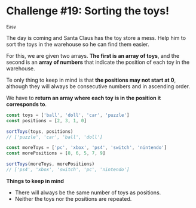 # Challenge #19: Sorting the toys!

<small>Easy</small>

The day is coming and Santa Claus has the toy store a mess. Help him to sort the toys in the warehouse so he can find them easier.

For this, we are given two arrays. **The first is an array of toys**, and the second is an **array of numbers** that indicate the position of each toy in the warehouse.

Te only thing to keep in mind is that **the positions may not start at 0**, although they will always be consecutive numbers and in ascending order.

We have to **return an array where each toy is in the position it corresponds to**.

```javascript
const toys = ['ball', 'doll', 'car', 'puzzle']
const positions = [2, 3, 1, 0]

sortToys(toys, positions)
// ['puzzle', 'car', 'ball', 'doll']

const moreToys = ['pc', 'xbox', 'ps4', 'switch', 'nintendo']
const morePositions = [8, 6, 5, 7, 9]

sortToys(moreToys, morePositions)
// ['ps4', 'xbox', 'switch', 'pc', 'nintendo']
```

**Things to keep in mind**
- There will always be the same number of toys as positions.
- Neither the toys nor the positions are repeated.